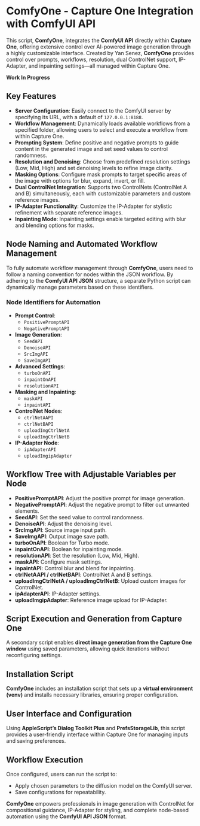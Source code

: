 # ComfyOne - Capture One Integration with ComfyUI API

This script, **ComfyOne**, integrates the **ComfyUI API** directly within **Capture One**, offering extensive control over AI-powered image generation through a highly customizable interface. Created by Yan Senez, **ComfyOne** provides control over prompts, workflows, resolution, dual ControlNet support, IP-Adapter, and inpainting settings—all managed within Capture One. 

**Work In Progress**

## Key Features

- **Server Configuration**: Easily connect to the ComfyUI server by specifying its URL, with a default of `127.0.0.1:8188`.
- **Workflow Management**: Dynamically loads available workflows from a specified folder, allowing users to select and execute a workflow from within Capture One.
- **Prompting System**: Define positive and negative prompts to guide content in the generated image and set seed values to control randomness.
- **Resolution and Denoising**: Choose from predefined resolution settings (Low, Mid, High) and set denoising levels to refine image clarity.
- **Masking Options**: Configure mask prompts to target specific areas of the image with options for blur, expand, invert, or fill.
- **Dual ControlNet Integration**: Supports two ControlNets (ControlNet A and B) simultaneously, each with customizable parameters and custom reference images.
- **IP-Adapter Functionality**: Customize the IP-Adapter for stylistic refinement with separate reference images.
- **Inpainting Mode**: Inpainting settings enable targeted editing with blur and blending options for masks.

## Node Naming and Automated Workflow Management

To fully automate workflow management through **ComfyOne**, users need to follow a naming convention for nodes within the JSON workflow. By adhering to the **ComfyUI API JSON** structure, a separate Python script can dynamically manage parameters based on these identifiers.

### Node Identifiers for Automation

- **Prompt Control**:
  - `PositivePromptAPI`
  - `NegativePromptAPI`
- **Image Generation**:
  - `SeedAPI`
  - `DenoiseAPI`
  - `SrcImgAPI`
  - `SaveImgAPI`
- **Advanced Settings**:
  - `turboOnAPI`
  - `inpaintOnAPI`
  - `resolutionAPI`
- **Masking and Inpainting**:
  - `maskAPI`
  - `inpaintAPI`
- **ControlNet Nodes**:
  - `ctrlNetAAPI`
  - `ctrlNetBAPI`
  - `uploadImgCtrlNetA`
  - `uploadImgCtrlNetB`
- **IP-Adapter Node**:
  - `ipAdapterAPI`
  - `uploadImgipAdapter`

## Workflow Tree with Adjustable Variables per Node

- **PositivePromptAPI**: Adjust the positive prompt for image generation.
- **NegativePromptAPI**: Adjust the negative prompt to filter out unwanted elements.
- **SeedAPI**: Set the seed value to control randomness.
- **DenoiseAPI**: Adjust the denoising level.
- **SrcImgAPI**: Source image input path.
- **SaveImgAPI**: Output image save path.
- **turboOnAPI**: Boolean for Turbo mode.
- **inpaintOnAPI**: Boolean for inpainting mode.
- **resolutionAPI**: Set the resolution (Low, Mid, High).
- **maskAPI**: Configure mask settings.
- **inpaintAPI**: Control blur and blend for inpainting.
- **ctrlNetAAPI / ctrlNetBAPI**: ControlNet A and B settings.
- **uploadImgCtrlNetA / uploadImgCtrlNetB**: Upload custom images for ControlNet.
- **ipAdapterAPI**: IP-Adapter settings.
- **uploadImgipAdapter**: Reference image upload for IP-Adapter.

## Script Execution and Generation from Capture One

A secondary script enables **direct image generation from the Capture One window** using saved parameters, allowing quick iterations without reconfiguring settings.

## Installation Script

**ComfyOne** includes an installation script that sets up a **virtual environment (venv)** and installs necessary libraries, ensuring proper configuration.

## User Interface and Configuration

Using **AppleScript’s Dialog Toolkit Plus** and **PrefsStorageLib**, this script provides a user-friendly interface within Capture One for managing inputs and saving preferences.

## Workflow Execution

Once configured, users can run the script to:
- Apply chosen parameters to the diffusion model on the ComfyUI server.
- Save configurations for repeatability.

**ComfyOne** empowers professionals in image generation with ControlNet for compositional guidance, IP-Adapter for styling, and complete node-based automation using the **ComfyUI API JSON** format.

